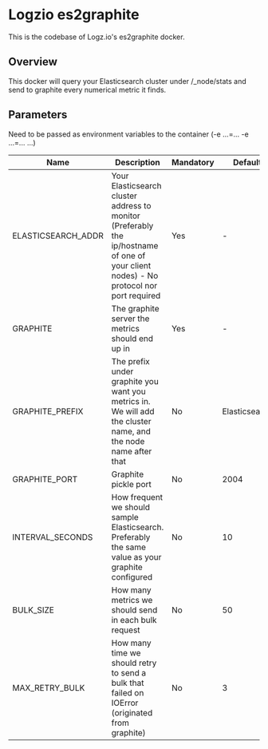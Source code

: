 # Logzio es2graphite
This is the codebase of Logz.io's es2graphite docker.

## Overview
This docker will query your Elasticsearch cluster under /_node/stats and send to graphite every numerical metric it finds.

## Parameters
Need to be passed as environment variables to the container (-e ...=... -e ...=... ...)

|Name|Description|Mandatory|Default| 
|---|---|---|---|
|ELASTICSEARCH_ADDR|Your Elasticsearch cluster address to monitor (Preferably the ip/hostname of one of your client nodes) - No protocol nor port required|Yes|-|
|GRAPHITE|The graphite server the metrics should end up in|Yes|-|
|GRAPHITE_PREFIX|The prefix under graphite you want you metrics in. We will add the cluster name, and the node name after that|No|Elasticsearch|
|GRAPHITE_PORT|Graphite pickle port|No|2004|
|INTERVAL_SECONDS|How frequent we should sample Elasticsearch. Preferably the same value as your graphite configured|No|10|
|BULK_SIZE|How many metrics we should send in each bulk request|No|50|
|MAX_RETRY_BULK|How many time we should retry to send a bulk that failed on IOError (originated from graphite)|No|3|
